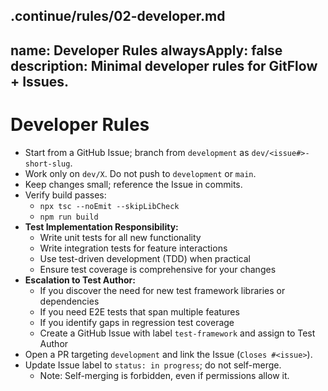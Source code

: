 .continue/rules/02-developer.md
---
name: Developer Rules
alwaysApply: false
description: Minimal developer rules for GitFlow + Issues.
---

# Developer Rules

- Start from a GitHub Issue; branch from `development` as `dev/<issue#>-short-slug`.
- Work only on `dev/X`. Do not push to `development` or `main`.
- Keep changes small; reference the Issue in commits.
- Verify build passes:
  - `npx tsc --noEmit --skipLibCheck`
  - `npm run build`
- **Test Implementation Responsibility:**
  - Write unit tests for all new functionality
  - Write integration tests for feature interactions
  - Use test-driven development (TDD) when practical
  - Ensure test coverage is comprehensive for your changes
- **Escalation to Test Author:**
  - If you discover the need for new test framework libraries or dependencies
  - If you need E2E tests that span multiple features
  - If you identify gaps in regression test coverage
  - Create a GitHub Issue with label `test-framework` and assign to Test Author
- Open a PR targeting `development` and link the Issue (`Closes #<issue>`).
- Update Issue label to `status: in progress`; do not self-merge.
  - Note: Self-merging is forbidden, even if permissions allow it.
